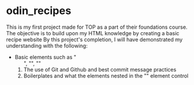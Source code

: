 # odin_recipes
This is my first project made for TOP as a part of their foundations course.
The objective is to build upon my HTML knowledge by creating a basic recipe website
By this project's completion, I will have demonstrated my understanding with the following:

* Basic elements such as "<ol>", "<a>", "<image>"
* The use of Git and Github and best commit message practices
* Boilerplates and what the elements nested in the "<head>" element control